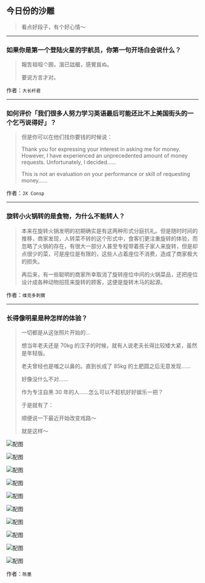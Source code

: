 ## 今日份的沙雕

> 看点好段子，有个好心情～


 
---

### 如果你是第一个登陆火星的宇航员，你第一句开场白会说什么？

> 報吿祖啯亽囻，涐已詘艙，感覺峎ぬ。
> 
> 要说方言才对。


作者：`大长杆君`

---

### 如何评价「我们很多人努力学习英语最后可能还比不上美国街头的一个乞丐说得好」？

> 但是你可以在他们找你要钱的时候说：
> 
> Thank you for expressing your interest in asking me for money. However, I have experienced an unprecedented amount of money requests. Unfortunately, I decided……
> 
> This is not an evaluation on your performance or skill of requesting money……


作者：`JX Consp`

---

### 旋转小火锅转的是食物，为什么不能转人？

> 本来在旋转火锅发明的初期确实是有这两种形式分庭抗礼。但是随时时间的推移，商家发现，人转菜不转的这个形式中，食客们更注重旋转的体验，而忽略了火锅的存在，有很大一部分人甚至专程带着孩子家人来旋转，但是却点很少的菜，可是座位是有限的，这些人占着座位不消费，造成了商家极大的损失。
> 
> 再后来，有一些聪明的商家所幸取消了旋转座位中间的火锅菜品，还把座位设计成各种动物招揽来旋转的顾客，这便是旋转木马的起源。


作者：`维克多刺猬`

---

### 长得像明星是种怎样的体验？

> 一切都是从这张照片开始的...
> 
> 想当年老夫还是 70kg 的汉子的时候，就有人说老夫长得比较矮大紧，虽然是年轻版。
> 
> 老夫曾经也是嗤之以鼻的。直到长成了 85kg 的土肥圆之后无意发现……
> 
> 好像没什么不对……
> 
> 作为专注自黑 30 年的人……怎么可以不趁机好好娱乐一把？
> 
> 于是就有了：
> 
> 顺便说一下最近开始改变戏路～
> 
> 就是这样～



![配图](http://pic4.zhimg.com/70/v2-6f0e9ed00e2559cac8ebec3e93f86e9f_b.jpg)



![配图](http://pic1.zhimg.com/70/v2-9ec2d7ba403f7fed831b36f4698e09a0_b.jpg)



![配图](http://pic3.zhimg.com/70/v2-839f6ae22f46fa237f21962d8d4d88e2_b.jpg)



![配图](http://pic1.zhimg.com/70/v2-d3d325c5e27692af2d2223f90cee7bd4_b.jpg)



![配图](http://pic3.zhimg.com/70/v2-87258280866be927d414fb559600676e_b.jpg)



![配图](http://pic3.zhimg.com/70/v2-48742deefbbb811d09849d0c401a2cf6_b.jpg)



![配图](http://pic3.zhimg.com/70/v2-624a52cc1eb14498aa8021798a7e341e_b.jpg)



![配图](http://pic3.zhimg.com/70/v2-cab33f1142686ba03a397d85c576b412_b.jpg)



![配图](http://pic2.zhimg.com/70/v2-e6499ab7293efc6923104cdadbc42c65_b.jpg)



![配图](http://pic3.zhimg.com/70/v2-99a79d166511a4c1486c2468109c18ca_b.jpg)


作者：`陈墨`